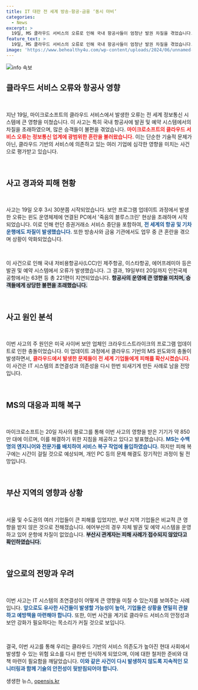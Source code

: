 ```yaml
---
title: IT 대란 전 세계 방송·항공·금융 ‘동시 마비’
categories:
  - News
excerpt: >
  19일, MS 클라우드 서비스의 오류로 인해 국내 항공사들이 엄청난 발권 차질을 겪었습니다. 제주국제공항과 인천국제공항에서 221편이 지연되며, 완전히 마비된 IT 시스템이 야기한 혼란의 실체를 알아보세요!
feature_text: >
  19일, MS 클라우드 서비스의 오류로 인해 국내 항공사들이 엄청난 발권 차질을 겪었습니다. 제주국제공항과 인천국제공항에서 221편이 지연되며, 완전히 마비된 IT 시스템이 야기한 혼란의 실체를 알아보세요!
image: 'https://www.behealthy4u.com/wp-content/uploads/2024/06/unnamed-file.png'
---
```


<p><img src="https://www.behealthy4u.com/wp-content/uploads/2024/06/unnamed-file.png" alt="info 속보" /></p>

<h2 data-ke-size="size26">클라우드 서비스 오류와 항공사 영향</h2>

<p data-ke-size="size16">&nbsp;</p>

<p>지난 19일, 마이크로소프트의 클라우드 서비스에서 발생한 오류는 전 세계 정보통신 시스템에 큰 영향을 미쳤습니다. 이 사고는 특히 국내 항공사에 발권 및 예약 시스템에서의 차질을 초래하였으며, 많은 승객들이 불편을 겪었습니다. <b><span style="color: #ee2323;">마이크로소프트의 클라우드 서비스 오류는 정보통신 업계에 광범위한 혼란을 불러왔습니다.</span></b> 이는 단순한 기술적 문제가 아닌, 클라우드 기반의 서비스에 의존하고 있는 여러 기업에 심각한 영향을 미치는 사건으로 평가받고 있습니다.</p>

<p data-ke-size="size16">&nbsp;</p>

<h2 data-ke-size="size26">사고 경과와 피해 현황</h2>

<p data-ke-size="size16">&nbsp;</p>

<p>사고는 19일 오후 3시 30분쯤 시작되었습니다. 보안 프로그램 업데이트 과정에서 발생한 오류는 윈도 운영체제에 연결된 PC에서 '죽음의 블루스크린' 현상을 초래하며 시작되었습니다. 이로 인해 런던 증권거래소 서비스 중단을 포함하여, <b><span style="color: #1a5490;">전 세계의 항공 및 기차 운행에도 차질이 발생했습니다.</span></b> 또한 방송사와 금융 기관에서도 업무 중 큰 혼란을 겪으며 상황이 악화되었습니다. </p>

<p data-ke-size="size16">&nbsp;</p>

<p>이 사건으로 인해 국내 저비용항공사(LCC)인 제주항공, 이스타항공, 에어프레미아 등은 발권 및 예약 시스템에서 오류가 발생했습니다. 그 결과, 19일부터 20일까지 인천국제공항에서는 63편 등 총 221편이 지연되었습니다. <b><span style="background-color: #21538527;">항공사의 운영에 큰 영향을 미치며, 승객들에게 상당한 불편을 초래했습니다.</span></b></p>

<p data-ke-size="size16">&nbsp;</p>

<h2 data-ke-size="size26">사고 원인 분석</h2>

<p data-ke-size="size16">&nbsp;</p>

<p>이번 사고의 주 원인은 미국 사이버 보안 업체인 크라우드스트라이크의 프로그램 업데이트로 인한 충돌이었습니다. 이 업데이트 과정에서 클라우드 기반의 MS 윈도와의 충돌이 발생하면서, <b><span style="color: #ee2323;">클라우드에서 발생한 문제들이 전 세계 기업들에게 피해를 확산시켰습니다.</span></b> 이 사건은 IT 시스템의 초연결성과 의존성을 다시 한번 되새기게 만든 사례로 남을 전망입니다.</p>

<p data-ke-size="size16">&nbsp;</p>

<h2 data-ke-size="size26">MS의 대응과 피해 복구</h2>

<p data-ke-size="size16">&nbsp;</p>

<p>마이크로소프트는 20일 자사의 블로그를 통해 이번 사고의 영향을 받은 기기가 약 850만 대에 이르며, 이를 해결하기 위한 지침을 제공하고 있다고 발표했습니다. <b><span style="color: #1a5490;">MS는 수백 명의 엔지니어와 전문가를 배치하여 서비스 복구 작업에 돌입하였습니다.</span></b> 하지만 피해 복구에는 시간이 걸릴 것으로 예상되며, 개인 PC 등의 문제 해결도 장기적인 과정이 될 전망입니다.</p>

<p data-ke-size="size16">&nbsp;</p>

<h2 data-ke-size="size26">부산 지역의 영향과 상황</h2>

<p data-ke-size="size16">&nbsp;</p>

<p>서울 및 수도권의 여러 기업들이 큰 피해를 입었지만, 부산 지역 기업들은 비교적 큰 영향을 받지 않은 것으로 전해졌습니다. 에어부산의 경우 자체 발권 및 예약 시스템을 운영하고 있어 운항에 차질이 없었습니다. <b><span style="background-color: #21538527;">부산시 관계자는 피해 사례가 접수되지 않았다고 확인하였습니다.</span></b></p>

<p data-ke-size="size16">&nbsp;</p>

<h2 data-ke-size="size26">앞으로의 전망과 우려</h2>

<p data-ke-size="size16">&nbsp;</p>

<p>이번 사고는 IT 시스템의 초연결성이 어떻게 큰 영향을 미칠 수 있는지를 보여주는 사례입니다. <b><span style="color: #1a5490;">앞으로도 유사한 사건들이 발생할 가능성이 높아, 기업들은 상황을 면밀히 관찰하고 예방책을 마련해야 합니다.</span></b> 또한, 이번 사건을 계기로 클라우드 서비스의 안정성과 보안 강화가 필요하다는 목소리가 커질 것으로 보입니다. </p>

<p data-ke-size="size16">&nbsp;</p>

<p>결국, 이번 사고를 통해 우리는 클라우드 기반의 서비스 의존도가 높아진 현대 사회에서 발생할 수 있는 위험 요소를 다시 한번 인식하게 되었으며, 이에 대한 철저한 준비와 대책 마련이 필요함을 깨달았습니다. <b><span style="color: #1a5490;">이와 같은 사건이 다시 발생하지 않도록 지속적인 모니터링과 함께 기술의 안전성이 뒷받침되어야 합니다.</span></b></p>
생생한 뉴스, <a href="https://opensis.kr" rel="dofollow">opensis.kr</a>


